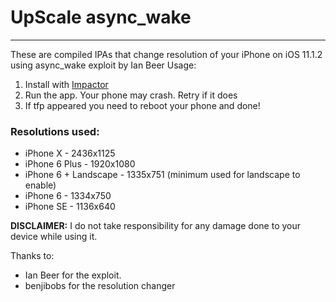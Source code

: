 # UpScale async_wake
---
These are compiled IPAs that change resolution of your iPhone on iOS 11.1.2 using async_wake exploit by Ian Beer
Usage: 
1. Install with [Impactor](http://www.cydiaimpactor.com/)
2. Run the app. Your phone may crash. Retry if it does
3. If tfp appeared you need to reboot your phone and done!
### Resolutions used:

 - iPhone X - 2436x1125
 - iPhone 6 Plus - 1920x1080
 - iPhone 6 + Landscape - 1335x751 (minimum used for landscape to enable)
 - iPhone 6 - 1334x750
 - iPhone SE - 1136x640

**DISCLAIMER:** I do not take responsibility for any damage done to your device while using it.

Thanks to:

- Ian Beer for the exploit.
- benjibobs for the resolution changer
